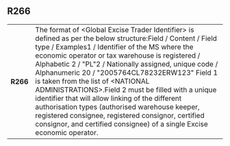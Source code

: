 ## R266
<table>
 <tr>
  <th>
   R266
  </th>
  <td>
   The format of &lt;Global Excise Trader Identifier&gt; is defined as per the below structure:Field / Content / Field type / Examples1 / Identifier of the MS where the economic operator or tax warehouse is registered / Alphabetic 2 / "PL"2 / Nationally assigned, unique code / Alphanumeric 20 / "2005764CL78232ERW123"  Field 1 is taken from the list of &lt;NATIONAL ADMINISTRATIONS&gt;.Field 2 must be filled with a unique identifier that will allow linking of the different authorisation types (authorised warehouse keeper, registered consignee, registered consignor, certified consignor, and certified consignee) of a single Excise economic operator.
  </td>
 </tr>
</table>
